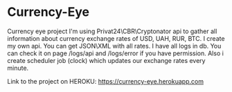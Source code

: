 # Currency-Eye

Currency eye project
I'm using Privat24\CBR\Cryptonator api to gather all information about currency exchange rates of USD, UAH, RUR, BTC.
I create my own api. You can get JSON\XML with all rates.
I have all logs in db. You can check it on page /logs/api and /logs/error if you have permission.
Also i create scheduler job (clock) which updates our exchange rates every minute.


Link to the project on HEROKU:
https://currency-eye.herokuapp.com
